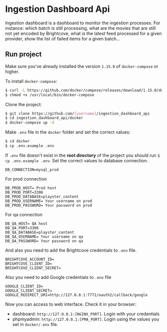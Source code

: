 # Ingestion Dashboard Api

Ingestion dashboard is a dashboard to monitor the ingestion processes. For instance: which batch is still processing, what are the movies that are still not yet encoded by Brightcove, what is the latest feed processed for a given provider, show the list of failed items for a given batch...

## Run project

Make sure you've already installed the version `1.15.0` of `docker-compose` or higher.

To install `docker-compose`:
```bash
$ curl -L https://github.com/docker/compose/releases/download/1.15.0/docker-compose-`uname -s`-`uname -m` > /usr/local/bin/docker-compose
$ chmod +x /usr/local/bin/docker-compose
```

Clone the project:
```bash
$ git clone https://github.com/[username]/ingestion_dashboard_api 
$ cd ingestion_dashboard_api/docker
$ docker-compose up -d
```

Make `.env` file in the `docker` folder and set the correct values:
```bash
$ cd docker
$ cp .env.example .env
```

If `.env` file doesn't exist in the **root directory** of the project you should run `$ cp .env.example .env`.
Set the correct values to database connection.
```dotenv
DB_CONNECTION=mysql_prod
```

For prod connection
```dotenv
DB_PROD_HOST= Prod host
DB_PROD_PORT=3306
DB_PROD_DATABASE=playster_content
DB_PROD_USERNAME= Your username on prod
DB_PROD_PASSWORD= Your password on prod
```

For qa connection
```dotenv
DB_QA_HOST= QA host
DB_QA_PORT=3306
DB_QA_DATABASE=playster_content
DB_QA_USERNAME= Your username on qa
DB_QA_PASSWORD= Your password on qa
```

And also you need to add the Brightcove credentials to `.env` file.
```dotenv
BRIGHTCOVE_ACCOUNT_ID=
BRIGHTCOVE_CLIENT_ID=
BRIGHTCOVE_CLIENT_SECRET= 
```

Also you need to add Google credentials to `.env` file
```dotenv
GOOGLE_CLIENT_ID=
GOOGLE_CLIENT_SECRET=
GOOGLE_REDIRECT_URI=http://127.0.0.1:7771/oauth2/callback/google
```

Now you can access to web interface. Check it in your browser: 
- dashboard: `http://127.0.0.1:[NGINX_PORT]`. Login with your credentials
- phpmyadmin: `http://127.0.0.1:[PMA_PORT]`. Login using the values you set in `docker/.env` file.
